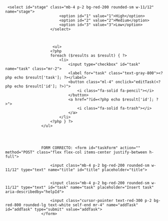      <select id="stage" class="mb-4 p-2 bg-red-200 rounded-sm w-11/12" name="stage">
                            <option id="1" value="1">High</option>
                            <option id="2" value="2">Medium</option>
                            <option id="3" value="3">Low</option>
                        </select> 



                         <ul>
                        <?php
                        foreach ($results as $result) { ?>
                            <li>
                                <input type="checkbox" id="task" name="task" class="mr-2">
                                <label for="task" class="text-gray-800"><?php echo $result['task']; ?></label>
                                <button class="ml-4" onclick="editTask(<?php echo $result['id']; ?>)">
                                    <i class="fa-solid fa-pencil"></i>
                                </button>
                                <a href="?id=<?php echo $result['id']; ?>">
                                    <i class="fa-solid fa-trash"></i>
                                </a>
                            </li>
                        <?php } ?>
                    </ul>




                    FORM CORRECTO: <form id="taskForm" action="" method="POST" class="flex flex-col items-center justify-between h-full">

                        <input class="mb-4 p-2 bg-red-200 rounded-sm w-11/12" type="text" name="title" id="title" placeholder="title">


                        <input class="mb-4 p-2 bg-red-200 rounded-sm w-11/12" type="text" id="task" name="task" placeholder="Insert task" aria-describedby="helpId">

                        <input class="cursor-pointer text-red-300 p-2 bg-red-800 rounded-lg text-white self-end mr-4" name="addTask" id="addTask" type="submit" value="addTask">
                    </form>